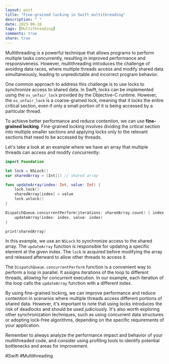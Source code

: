 ```yaml
---
layout: post
title: "Fine-grained locking in Swift multithreading"
description: " "
date: 2023-09-18
tags: [Multithreading]
comments: true
share: true
---
```


Multithreading is a powerful technique that allows programs to perform multiple tasks concurrently, resulting in improved performance and responsiveness. However, multithreading introduces the challenge of avoiding data races, where multiple threads access and modify shared data simultaneously, leading to unpredictable and incorrect program behavior.

One common approach to address this challenge is to use locks to synchronize access to shared data. In Swift, locks can be implemented using the `os_unfair_lock` provided by the Objective-C runtime. However, the `os_unfair_lock` is a coarse-grained lock, meaning that it locks the entire critical section, even if only a small portion of it is being accessed by a particular thread.

To achieve better performance and reduce contention, we can use **fine-grained locking**. Fine-grained locking involves dividing the critical section into multiple smaller sections and applying locks only to the relevant sections that need to be accessed by threads.

Let's take a look at an example where we have an array that multiple threads can access and modify concurrently:

```swift
import Foundation

let lock = NSLock()
var sharedArray = [Int]() // shared array

func updateArray(index: Int, value: Int) {
    lock.lock()
    sharedArray[index] = value
    lock.unlock()
}

DispatchQueue.concurrentPerform(iterations: sharedArray.count) { index in
    updateArray(index: index, value: index)
}

print(sharedArray)
```

In this example, we use an `NSLock` to synchronize access to the shared array. The `updateArray` function is responsible for updating a specific element at the given index. The `lock` is acquired before modifying the array and released afterward to allow other threads to access it.

The `DispatchQueue.concurrentPerform` function is a convenient way to perform a loop in parallel. It assigns iterations of the loop to different threads, allowing for concurrent execution. In our example, each iteration of the loop calls the `updateArray` function with a different index.

By using fine-grained locking, we can improve performance and reduce contention in scenarios where multiple threads access different portions of shared data. However, it's important to note that using locks introduces the risk of deadlocks and should be used judiciously. It's also worth exploring other synchronization techniques, such as using concurrent data structures or adopting lock-free algorithms, depending on the specific requirements of your application.

Remember to always analyze the performance impact and behavior of your multithreaded code, and consider using profiling tools to identify potential bottlenecks and areas for improvement.

#Swift #Multithreading